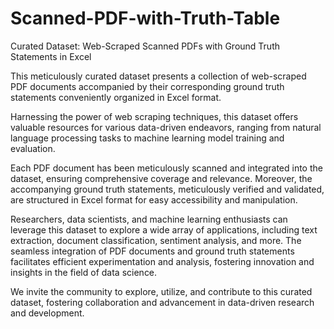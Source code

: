 # Scanned-PDF-with-Truth-Table
Curated Dataset: Web-Scraped Scanned PDFs with Ground Truth Statements in Excel


This meticulously curated dataset presents a collection of web-scraped PDF documents accompanied by their corresponding ground truth statements conveniently organized in Excel format. 

Harnessing the power of web scraping techniques, this dataset offers valuable resources for various data-driven endeavors, ranging from natural language processing tasks to machine learning model training and evaluation.

Each PDF document has been meticulously scanned and integrated into the dataset, ensuring comprehensive coverage and relevance. Moreover, the accompanying ground truth statements, meticulously verified and validated, are structured in Excel format for easy accessibility and manipulation.

Researchers, data scientists, and machine learning enthusiasts can leverage this dataset to explore a wide array of applications, including text extraction, document classification, sentiment analysis, and more. The seamless integration of PDF documents and ground truth statements facilitates efficient experimentation and analysis, fostering innovation and insights in the field of data science.

We invite the community to explore, utilize, and contribute to this curated dataset, fostering collaboration and advancement in data-driven research and development.
